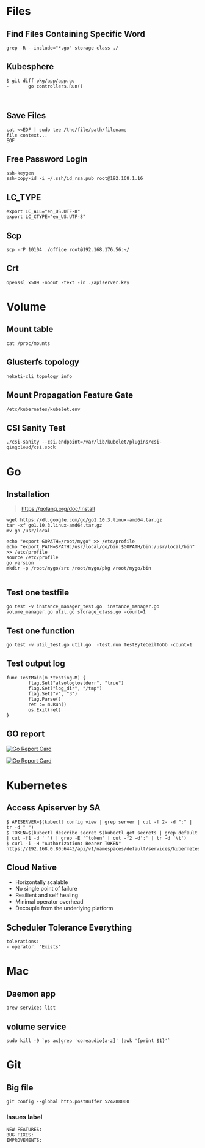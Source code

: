 # Files

## Find Files Containing Specific Word

```
grep -R --include="*.go" storage-class ./
```

## Kubesphere

```
$ git diff pkg/app/app.go 
-       go controllers.Run()

 

```

## Save Files

```
cat <<EOF | sudo tee /the/file/path/filename
file context...
EOF
```

## Free Password Login

```
ssh-keygen
ssh-copy-id -i ~/.ssh/id_rsa.pub root@192.168.1.16
```

## LC_TYPE

```
export LC_ALL="en_US.UTF-8"
export LC_CTYPE="en_US.UTF-8"
```

## Scp

```
scp -rP 10104 ./office root@192.168.176.56:~/
```

## Crt
```
openssl x509 -noout -text -in ./apiserver.key
```

# Volume

## Mount table

```
cat /proc/mounts
```

## Glusterfs topology

```
heketi-cli topology info
```

## Mount Propagation Feature Gate
```
/etc/kubernetes/kubelet.env
```

## CSI Sanity Test

```
./csi-sanity --csi.endpoint=/var/lib/kubelet/plugins/csi-qingcloud/csi.sock
```

# Go

## Installation

> https://golang.org/doc/install
```
wget https://dl.google.com/go/go1.10.3.linux-amd64.tar.gz
tar -xf go1.10.3.linux-amd64.tar.gz
mv go /usr/local
```

```
echo "export GOPATH=/root/mygo" >> /etc/profile
echo "export PATH=$PATH:/usr/local/go/bin:$GOPATH/bin:/usr/local/bin" >> /etc/profile
source /etc/profile
go version
mkdir -p /root/mygo/src /root/mygo/pkg /root/mygo/bin
```

```

```

## Test one testfile

```
go test -v instance_manager_test.go  instance_manager.go volume_manager.go util.go storage_class.go -count=1
```

## Test one function
```
go test -v util_test.go util.go  -test.run TestByteCeilToGb -count=1
```
## Test output log

```
func TestMain(m *testing.M) {
        flag.Set("alsologtostderr", "true")
        flag.Set("log_dir", "/tmp")
        flag.Set("v", "3")
        flag.Parse()
        ret := m.Run()
        os.Exit(ret)
}
```


## GO report
[![Go Report Card](https://goreportcard.com/badge/github.com/yunify/qingcloud-csi)](https://goreportcard.com/report/github.com/yunify/qingcloud-csi)

[![Go Report Card](https://goreportcard.com/badge/github.com/yunify/qingcloud-csi)](https://goreportcard.com/report/github.com/yunify/qingcloud-csi)

# Kubernetes

## Access Apiserver by SA

```
$ APISERVER=$(kubectl config view | grep server | cut -f 2- -d ":" | tr -d " ")
$ TOKEN=$(kubectl describe secret $(kubectl get secrets | grep default | cut -f1 -d ' ') | grep -E '^token' | cut -f2 -d':' | tr -d '\t')
$ curl -i -H "Authorization: Bearer TOKEN" https://192.168.0.80:6443/api/v1/namespaces/default/services/kubernetes
```

## Cloud Native

- Horizontally scalable
- No single point of failure
- Resilient and self healing
- Minimal operator overhead
- Decouple from the underlying platform

## Scheduler Tolerance Everything
```
tolerations:
- operator: "Exists"
```
# Mac

## Daemon app
```
brew services list
```

## volume  service
```
sudo kill -9 `ps ax|grep 'coreaudio[a-z]' |awk '{print $1}'` 
```

# Git

## Big file
```
git config --global http.postBuffer 524288000 
```

### Issues label
```
NEW FEATURES:
BUG FIXES:
IMPROVEMENTS:
```